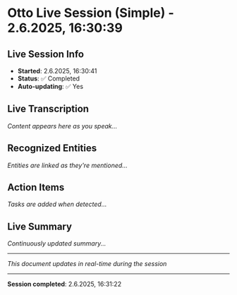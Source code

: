 # Otto Live Session (Simple) - 2.6.2025, 16:30:39

## Live Session Info
- **Started**: 2.6.2025, 16:30:41
- **Status**: ✅ Completed
- **Auto-updating**: ✅ Yes

## Live Transcription
*Content appears here as you speak...*

## Recognized Entities
*Entities are linked as they're mentioned...*

## Action Items
*Tasks are added when detected...*

## Live Summary
*Continuously updated summary...*

---
*This document updates in real-time during the session*


---
**Session completed**: 2.6.2025, 16:31:22
